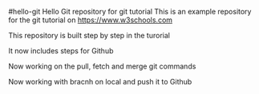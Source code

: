 #hello-git
Hello Git repository for git tutorial
This is an example repository for the git tutorial on https://www.w3schools.com

This repository is built step by step in the turorial

It now includes steps for Github

Now working on the pull, fetch and merge git commands

Now working with bracnh on local and push it to Github
